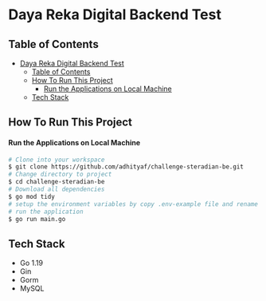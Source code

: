 # Daya Reka Digital Backend Test

## Table of Contents
- [Daya Reka Digital Backend Test](#daya-reka-digital-backend-test)
  - [Table of Contents](#table-of-contents)
  - [How To Run This Project](#how-to-run-this-project)
      - [Run the Applications on Local Machine](#run-the-applications-on-local-machine)
  - [Tech Stack](#tech-stack)

## How To Run This Project
#### Run the Applications on Local Machine

```bash
# Clone into your workspace
$ git clone https://github.com/adhityaf/challenge-steradian-be.git
# Change directory to project
$ cd challenge-steradian-be
# Download all dependencies
$ go mod tidy
# setup the environment variables by copy .env-example file and rename it to .env
# run the application
$ go run main.go
```

## Tech Stack
- Go 1.19
- Gin
- Gorm
- MySQL